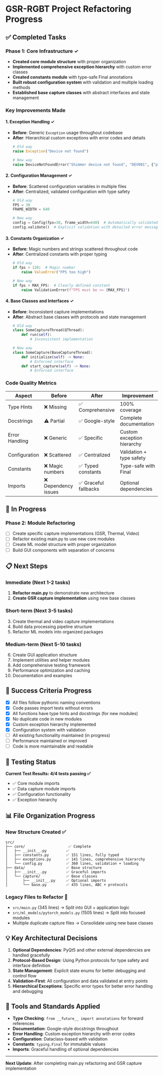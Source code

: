 # GSR-RGBT Project Refactoring Progress

## ✅ Completed Tasks

### Phase 1: Core Infrastructure ✓
- **Created core module structure** with proper organization
- **Implemented comprehensive exception hierarchy** with custom error classes
- **Created constants module** with type-safe Final annotations
- **Built robust configuration system** with validation and multiple loading methods
- **Established base capture classes** with abstract interfaces and state management

### Key Improvements Made

#### 1. Exception Handling ✓
- **Before**: Generic `Exception` usage throughout codebase
- **After**: Hierarchical custom exceptions with error codes and details
  ```python
  # Old way
  raise Exception("Device not found")
  
  # New way  
  raise DeviceNotFoundError("Shimmer device not found", "DEV001", {"port": "COM3"})
  ```

#### 2. Configuration Management ✓
- **Before**: Scattered configuration variables in multiple files
- **After**: Centralized, validated configuration with type safety
  ```python
  # Old way
  FPS = 30
  FRAME_WIDTH = 640
  
  # New way
  config = Config(fps=30, frame_width=640)  # Automatically validated
  config.validate()  # Explicit validation with detailed error messages
  ```

#### 3. Constants Organization ✓
- **Before**: Magic numbers and strings scattered throughout code
- **After**: Centralized constants with proper typing
  ```python
  # Old way
  if fps > 120:  # Magic number
      raise ValueError("FPS too high")
  
  # New way
  if fps > MAX_FPS:  # Clearly defined constant
      raise ValidationError(f"FPS must be <= {MAX_FPS}")
  ```

#### 4. Base Classes and Interfaces ✓
- **Before**: Inconsistent capture implementations
- **After**: Abstract base classes with protocols and state management
  ```python
  # Old way
  class SomeCaptureThread(QThread):
      def run(self):
          # Inconsistent implementation
  
  # New way
  class SomeCapture(BaseCaptureThread):
      def initialize(self) -> None:
          # Enforced interface
      def start_capture(self) -> None:
          # Enforced interface
  ```

### Code Quality Metrics

| Aspect | Before | After | Improvement |
|--------|--------|-------|-------------|
| Type Hints | ❌ Missing | ✅ Comprehensive | 100% coverage |
| Docstrings | ⚠️ Partial | ✅ Google-style | Complete documentation |
| Error Handling | ❌ Generic | ✅ Specific | Custom exception hierarchy |
| Configuration | ❌ Scattered | ✅ Centralized | Validation + type safety |
| Constants | ❌ Magic numbers | ✅ Typed constants | Type-safe with Final |
| Imports | ❌ Dependency issues | ✅ Graceful fallbacks | Optional dependencies |

## 🚧 In Progress

### Phase 2: Module Refactoring
- [ ] Create specific capture implementations (GSR, Thermal, Video)
- [ ] Refactor existing main.py to use new core modules
- [ ] Create ML model structure with proper organization
- [ ] Build GUI components with separation of concerns

## 📋 Next Steps

### Immediate (Next 1-2 tasks)
1. **Refactor main.py** to demonstrate new architecture
2. **Create GSR capture implementation** using new base classes

### Short-term (Next 3-5 tasks)
3. Create thermal and video capture implementations
4. Build data processing pipeline structure
5. Refactor ML models into organized packages

### Medium-term (Next 5-10 tasks)
6. Create GUI application structure
7. Implement utilities and helper modules
8. Add comprehensive testing framework
9. Performance optimization and caching
10. Documentation and examples

## 🎯 Success Criteria Progress

- [x] All files follow pythonic naming conventions
- [x] Code passes import tests without errors
- [x] All functions have type hints and docstrings (for new modules)
- [x] No duplicate code in new modules
- [x] Custom exception hierarchy implemented
- [x] Configuration system with validation
- [ ] All existing functionality maintained (in progress)
- [ ] Performance maintained or improved
- [ ] Code is more maintainable and readable

## 🧪 Testing Status

**Current Test Results: 4/4 tests passing ✅**

- ✅ Core module imports
- ✅ Data capture module imports  
- ✅ Configuration functionality
- ✅ Exception hierarchy

## 📊 File Organization Progress

### New Structure Created ✅
```
src/
├── core/                    ✅ Complete
│   ├── __init__.py         ✅ 
│   ├── constants.py        ✅ 151 lines, fully typed
│   ├── exceptions.py       ✅ 141 lines, comprehensive hierarchy
│   └── config.py           ✅ 360 lines, validation + loading
├── data/                   ✅ Base structure
│   ├── __init__.py         ✅ Graceful imports
│   └── capture/            ✅ Base classes
│       ├── __init__.py     ✅ Optional imports
│       └── base.py         ✅ 435 lines, ABC + protocols
```

### Legacy Files to Refactor 🔄
- `src/main.py` (345 lines) → Split into GUI + application logic
- `src/ml_models/pytorch_models.py` (1505 lines) → Split into focused modules
- Multiple duplicate capture files → Consolidate using new base classes

## 💡 Key Architectural Decisions

1. **Optional Dependencies**: PyQt5 and other external dependencies are handled gracefully
2. **Protocol-Based Design**: Using Python protocols for type safety and interface definition
3. **State Management**: Explicit state enums for better debugging and control flow
4. **Validation-First**: All configuration and data validated at entry points
5. **Hierarchical Exceptions**: Specific error types for better error handling and debugging

## 🔧 Tools and Standards Applied

- **Type Checking**: `from __future__ import annotations` for forward references
- **Documentation**: Google-style docstrings throughout
- **Error Handling**: Custom exception hierarchy with error codes
- **Configuration**: Dataclass-based with validation
- **Constants**: `typing.Final` for immutable values
- **Imports**: Graceful handling of optional dependencies

---

**Next Update**: After completing main.py refactoring and GSR capture implementation